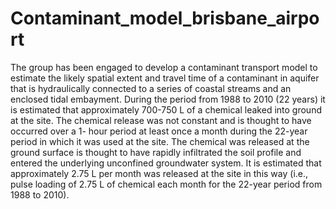 # Contaminant_model_brisbane_airport
The group has been engaged to develop a contaminant transport model to estimate the likely spatial extent and travel time of a contaminant in aquifer that is hydraulically connected to a series of coastal streams and an enclosed tidal embayment. 
During the period from 1988 to 2010 (22 years) it is estimated that approximately 700-750 L of a chemical leaked into ground at the site. The chemical release was not constant and is thought to have occurred over a 1- hour period at least once a month during the 22-year period in which it was used at the site. The chemical was released at the ground surface is thought to have rapidly infiltrated the soil profile and entered the underlying unconfined groundwater system. It is estimated that approximately 2.75 L per month was released at the site in this way (i.e., pulse loading of 2.75 L of chemical each month for the 22-year period from 1988 to 2010).

